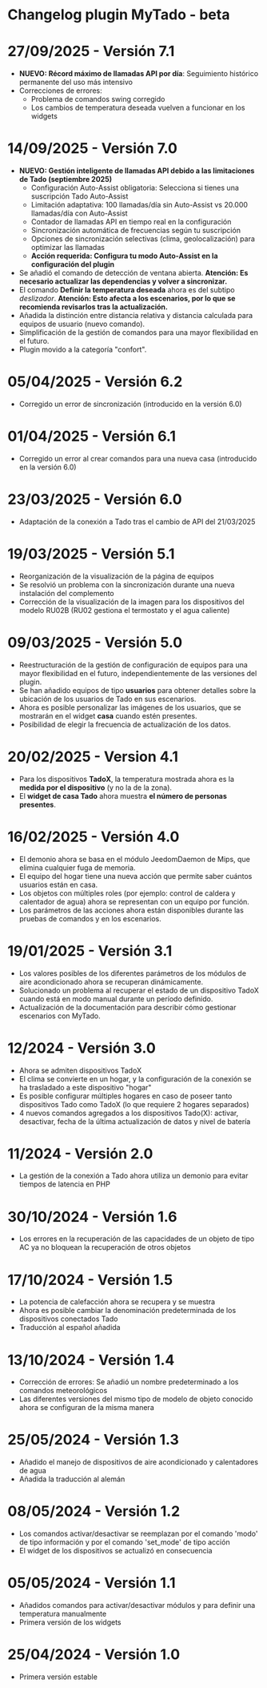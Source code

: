 # Changelog plugin MyTado - beta

# 27/09/2025 - Versión 7.1

- **NUEVO: Récord máximo de llamadas API por día**: Seguimiento histórico permanente del uso más intensivo
- Correcciones de errores:
  - Problema de comandos swing corregido
  - Los cambios de temperatura deseada vuelven a funcionar en los widgets

# 14/09/2025 - Versión 7.0

- **NUEVO: Gestión inteligente de llamadas API debido a las limitaciones de Tado (septiembre 2025)**
  - Configuración Auto-Assist obligatoria: Selecciona si tienes una suscripción Tado Auto-Assist
  - Limitación adaptativa: 100 llamadas/día sin Auto-Assist vs 20.000 llamadas/día con Auto-Assist
  - Contador de llamadas API en tiempo real en la configuración
  - Sincronización automática de frecuencias según tu suscripción
  - Opciones de sincronización selectivas (clima, geolocalización) para optimizar las llamadas
  - **Acción requerida: Configura tu modo Auto-Assist en la configuración del plugin**
- Se añadió el comando de detección de ventana abierta. **Atención: Es necesario actualizar las dependencias y volver a sincronizar.**
- El comando **Definir la temperatura deseada** ahora es del subtipo *deslizador*. **Atención: Esto afecta a los escenarios, por lo que se recomienda revisarlos tras la actualización.**
- Añadida la distinción entre distancia relativa y distancia calculada para equipos de usuario (nuevo comando).
- Simplificación de la gestión de comandos para una mayor flexibilidad en el futuro.
- Plugin movido a la categoría "confort".

# 05/04/2025 - Versión 6.2

- Corregido un error de sincronización (introducido en la versión 6.0)  

# 01/04/2025 - Versión 6.1

- Corregido un error al crear comandos para una nueva casa (introducido en la versión 6.0)  

# 23/03/2025 - Versión 6.0

- Adaptación de la conexión a Tado tras el cambio de API del 21/03/2025  

# 19/03/2025 - Versión 5.1

- Reorganización de la visualización de la página de equipos  
- Se resolvió un problema con la sincronización durante una nueva instalación del complemento  
- Corrección de la visualización de la imagen para los dispositivos del modelo RU02B (RU02 gestiona el termostato y el agua caliente)  


# 09/03/2025 - Versión 5.0

- Reestructuración de la gestión de configuración de equipos para una mayor flexibilidad en el futuro, independientemente de las versiones del plugin.
- Se han añadido equipos de tipo **usuarios** para obtener detalles sobre la ubicación de los usuarios de Tado en sus escenarios.
- Ahora es posible personalizar las imágenes de los usuarios, que se mostrarán en el widget **casa** cuando estén presentes.
- Posibilidad de elegir la frecuencia de actualización de los datos.

# 20/02/2025 - Version 4.1

- Para los dispositivos **TadoX**, la temperatura mostrada ahora es la **medida por el dispositivo** (y no la de la zona).
- El **widget de casa Tado** ahora muestra **el número de personas presentes**.

# 16/02/2025 - Versión 4.0

- El demonio ahora se basa en el módulo JeedomDaemon de Mips, que elimina cualquier fuga de memoria.
- El equipo del hogar tiene una nueva acción que permite saber cuántos usuarios están en casa.
- Los objetos con múltiples roles (por ejemplo: control de caldera y calentador de agua) ahora se representan con un equipo por función.
- Los parámetros de las acciones ahora están disponibles durante las pruebas de comandos y en los escenarios.

# 19/01/2025 - Versión 3.1

- Los valores posibles de los diferentes parámetros de los módulos de aire acondicionado ahora se recuperan dinámicamente.  
- Solucionado un problema al recuperar el estado de un dispositivo TadoX cuando está en modo manual durante un período definido.  
- Actualización de la documentación para describir cómo gestionar escenarios con MyTado.

# 12/2024 - Versión 3.0

- Ahora se admiten dispositivos TadoX
- El clima se convierte en un hogar, y la configuración de la conexión se ha trasladado a este dispositivo "hogar"
- Es posible configurar múltiples hogares en caso de poseer tanto dispositivos Tado como TadoX (lo que requiere 2 hogares separados)
- 4 nuevos comandos agregados a los dispositivos Tado(X): activar, desactivar, fecha de la última actualización de datos y nivel de batería

# 11/2024 - Versión 2.0

- La gestión de la conexión a Tado ahora utiliza un demonio para evitar tiempos de latencia en PHP

# 30/10/2024 - Versión 1.6

- Los errores en la recuperación de las capacidades de un objeto de tipo AC ya no bloquean la recuperación de otros objetos

# 17/10/2024 - Versión 1.5

- La potencia de calefacción ahora se recupera y se muestra
- Ahora es posible cambiar la denominación predeterminada de los dispositivos conectados Tado
- Traducción al español añadida

# 13/10/2024 - Versión 1.4
- Corrección de errores: Se añadió un nombre predeterminado a los comandos meteorológicos
- Las diferentes versiones del mismo tipo de modelo de objeto conocido ahora se configuran de la misma manera

# 25/05/2024 - Versión 1.3
- Añadido el manejo de dispositivos de aire acondicionado y calentadores de agua
- Añadida la traducción al alemán

# 08/05/2024 - Versión 1.2
- Los comandos activar/desactivar se reemplazan por el comando 'modo' de tipo información y por el comando 'set_mode' de tipo acción
- El widget de los dispositivos se actualizó en consecuencia

# 05/05/2024 - Versión 1.1
- Añadidos comandos para activar/desactivar módulos y para definir una temperatura manualmente
- Primera versión de los widgets

# 25/04/2024 - Versión 1.0
- Primera versión estable